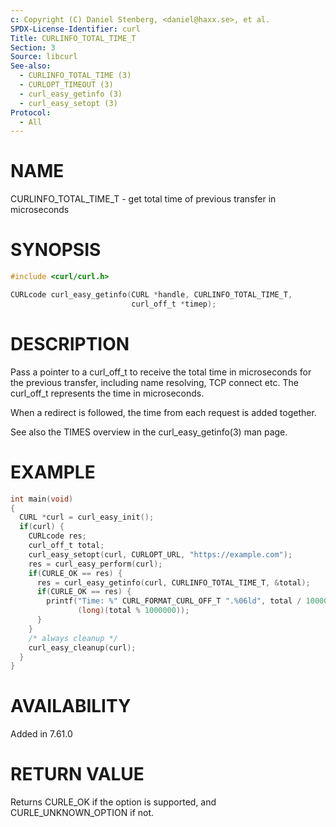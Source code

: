 ```yaml
---
c: Copyright (C) Daniel Stenberg, <daniel@haxx.se>, et al.
SPDX-License-Identifier: curl
Title: CURLINFO_TOTAL_TIME_T
Section: 3
Source: libcurl
See-also:
  - CURLINFO_TOTAL_TIME (3)
  - CURLOPT_TIMEOUT (3)
  - curl_easy_getinfo (3)
  - curl_easy_setopt (3)
Protocol:
  - All
---
```

# NAME

CURLINFO_TOTAL_TIME_T - get total time of previous transfer in microseconds

# SYNOPSIS

~~~c
#include <curl/curl.h>

CURLcode curl_easy_getinfo(CURL *handle, CURLINFO_TOTAL_TIME_T,
                           curl_off_t *timep);
~~~

# DESCRIPTION

Pass a pointer to a curl_off_t to receive the total time in microseconds
for the previous transfer, including name resolving, TCP connect etc.
The curl_off_t represents the time in microseconds.

When a redirect is followed, the time from each request is added together.

See also the TIMES overview in the curl_easy_getinfo(3) man page.

# EXAMPLE

~~~c
int main(void)
{
  CURL *curl = curl_easy_init();
  if(curl) {
    CURLcode res;
    curl_off_t total;
    curl_easy_setopt(curl, CURLOPT_URL, "https://example.com");
    res = curl_easy_perform(curl);
    if(CURLE_OK == res) {
      res = curl_easy_getinfo(curl, CURLINFO_TOTAL_TIME_T, &total);
      if(CURLE_OK == res) {
        printf("Time: %" CURL_FORMAT_CURL_OFF_T ".%06ld", total / 1000000,
               (long)(total % 1000000));
      }
    }
    /* always cleanup */
    curl_easy_cleanup(curl);
  }
}
~~~

# AVAILABILITY

Added in 7.61.0

# RETURN VALUE

Returns CURLE_OK if the option is supported, and CURLE_UNKNOWN_OPTION if not.
